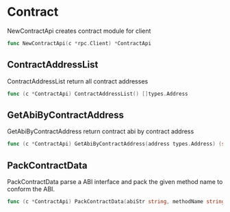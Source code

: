 # Contract

NewContractApi creates contract module for client
```go
func NewContractApi(c *rpc.Client) *ContractApi
```


## ContractAddressList
ContractAddressList return all contract addresses
```go
func (c *ContractApi) ContractAddressList() []types.Address 
```

## GetAbiByContractAddress 
GetAbiByContractAddress return contract abi by contract address
```go
func (c *ContractApi) GetAbiByContractAddress(address types.Address) (string, error) 
```

## PackContractData
PackContractData parse a ABI interface and pack the given method name to conform the ABI.
```go 
func (c *ContractApi) PackContractData(abiStr string, methodName string, params []string) ([]byte, error)
```